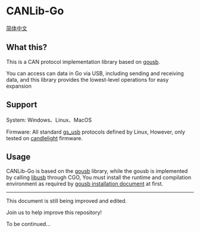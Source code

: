 # CANLib-Go

[简体中文](README_CN.md)


## What this?
This is a CAN protocol implementation library based on [gousb](https://github.com/google/gousb).

You can access can data in Go via USB, including sending and receiving data, and this library provides the lowest-level operations for easy expansion


## Support
System: Windows、Linux、MacOS

Firmware: All standard [gs_usb](https://github.com/torvalds/linux/blob/master/drivers/net/can/usb/gs_usb.c) protocols defined by Linux, However, only tested on [candlelight](https://github.com/candle-usb/candleLight_fw) firmware. 


## Usage
CANLib-Go is based on the [gousb](https://github.com/google/gousb) library, while the gousb is implemented by calling [libusb](https://github.com/libusb/libusb) through CGO, You must install the runtime and compilation environment as required by [gousb installation document](https://github.com/google/gousb?tab=readme-ov-file#installation) at first.

---

This document is still being improved and edited.

Join us to help improve this repository!

To be continued...
